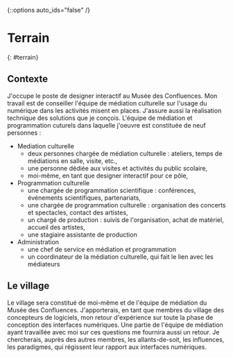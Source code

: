{::options auto_ids="false" /}

Terrain
=
{: #terrain}

## Contexte
J'occupe le poste de designer interactif au Musée des Confluences. Mon travail est de conseiller l'équipe de médiation culturelle sur l'usage du numérique dans les activités misent en places. J'assure aussi la réalisation technique des solutions que je conçois. L'équipe de médiation et programmation cuturels dans laquelle j'oeuvre est constituée de neuf personnes :
+ Mediation culturelle
    + deux personnes chargée de médiation culturelle : ateliers, temps de médiations en salle, visite, etc.,
    + une personne dédiée aux visites et activités du public scolaire,
    + moi-même, en tant que designer interactif pour ce pôle,
+ Programmation culturelle
    + une chargée de programmation scientifique : conférences, événements scientifiques, partenariats,
    + une chargée de programmation culturelle : organisation des concerts et spectacles, contact des artistes,
    + un chargé de production : suivis de l'organisation, achat de matériel, accueil des artistes,
    + une stagiaire assistante de production
+ Administration
    + une chef de service en médiation et programmation
    + un coordinateur de la médiation culturelle, qui fait le lien avec les médiateurs

## Le village
Le village sera constitué de moi-même et de l'équipe de médiation du Musée des Confluences. J'apporterais, en tant que membres du village des concepteurs de logiciels, mon retour d'expérience sur toute la phase de conception des interfaces numériques. Une partie de l'équipe de médiation ayant travaillée avec moi sur ces questions me fournira aussi un retour. Je chercherais, auprès des autres membres, les allants-de-soit, les influences, les paradigmes, qui régissent leur rapport aux interfaces numériques.